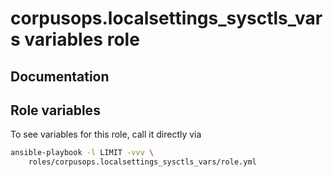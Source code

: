 # corpusops.localsettings_sysctls_vars variables role
## Documentation

## Role variables
To see variables for this role, call it directly via
```bash
ansible-playbook -l LIMIT -vvv \
    roles/corpusops.localsettings_sysctls_vars/role.yml
```
